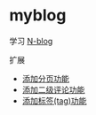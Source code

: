 # myblog

学习 [N-blog](https://github.com/nswbmw/N-blog)

扩展

* [添加分页功能](wiki/添加分页功能)
* [添加二级评论功能](wiki/添加二级评论功能)
* [添加标签(tag)功能](wiki/添加标签(tag)功能)

